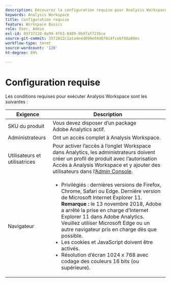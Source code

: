 ```yaml
---
description: Découvrez la configuration requise pour Analysis Workspace.
keywords: Analysis Workspace
title: Configuration requise
feature: Workspace Basics
role: User, Admin
exl-id: 89737128-8a99-4f63-8409-9b97af723bce
source-git-commit: 35f2812c1a1a4eed090e04d67014fcebf88a80ec
workflow-type: tm+mt
source-wordcount: '128'
ht-degree: 89%

---
```


# Configuration requise

Les conditions requises pour exécuter Analysis Workspace sont les suivantes :

| Exigence | Description |
|--- |--- |
| SKU du produit | Vous devez disposer d’un package Adobe Analytics actif. |
| Administrateurs | Ont un accès complet à Analysis Workspace. |
| Utilisateurs et utilisatrices | Pour activer l’accès à l’onglet Workspace dans Analytics, les administrateurs doivent créer un profil de produit avec l’autorisation Accès à Analysis Workspace et y ajouter des utilisateurs dans l’[Admin Console](/help/admin/admin-console/permissions/product-profile.md). |
| Navigateur | <ul><li>Privilégiés : dernières versions de Firefox, Chrome, Safari ou Edge. Dernière version de Microsoft Internet Explorer 11. **Remarque :** le 13 novembre 2018, Adobe a arrêté la prise en charge d’Internet Explorer 11 dans Adobe Analytics. Veuillez utiliser Microsoft Edge ou un autre navigateur pris en charge dès que possible.</li><li>Les cookies et JavaScript doivent être activés.</li><li>Résolution d’écran 1024 x 768 avec codage des couleurs 16 bits (ou supérieure).</li></ul> |
